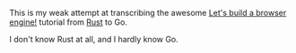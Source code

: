 This is my weak attempt at transcribing the awesome [Let's build a browser engine!](http://limpet.net/mbrubeck/2014/08/08/toy-layout-engine-1.html) tutorial from [Rust](https://github.com/mbrubeck/robinson) to Go.

I don't know Rust at all, and I hardly know Go.
